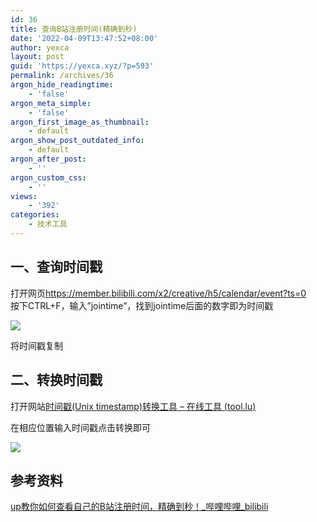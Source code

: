 ```yaml
---
id: 36
title: 查询B站注册时间(精确到秒)
date: '2022-04-09T13:47:52+08:00'
author: yexca
layout: post
guid: 'https://yexca.xyz/?p=593'
permalink: /archives/36
argon_hide_readingtime:
    - 'false'
argon_meta_simple:
    - 'false'
argon_first_image_as_thumbnail:
    - default
argon_show_post_outdated_info:
    - default
argon_after_post:
    - ''
argon_custom_css:
    - ''
views:
    - '392'
categories:
    - 技术工具
---
```


## 一、查询时间戳

打开网页<https://member.bilibili.com/x2/creative/h5/calendar/event?ts=0>  
按下CTRL+F，输入”jointime”，找到jointime后面的数字即为时间戳

![](https://cdn.statically.io/gh/yexca/image_hosting@master/2022/04-B站注册时间/jointime.2nnsmeqoq2a0.webp)

将时间戳复制

## 二、转换时间戳

打开网站[时间戳(Unix timestamp)转换工具 – 在线工具 (tool.lu)](https://tool.lu/timestamp/)

在相应位置输入时间戳点击转换即可

![](https://cdn.statically.io/gh/yexca/image_hosting@master/2022/04-B站注册时间/时间戳转换.w9edotfdjhc.webp)

## 参考资料

[up教你如何查看自己的B站注册时间，精确到秒！\_哔哩哔哩\_bilibili](https://www.bilibili.com/video/BV1it411u7D6)